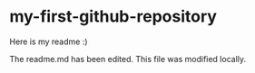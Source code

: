 # my-first-github-repository

Here is my readme :)

The readme.md has been edited. This file was modified locally. 
